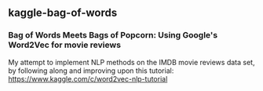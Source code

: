 ## kaggle-bag-of-words
### Bag of Words Meets Bags of Popcorn: Using Google's Word2Vec for movie reviews

My attempt to implement NLP methods on the IMDB movie reviews data set, by following along and improving upon this tutorial: https://www.kaggle.com/c/word2vec-nlp-tutorial